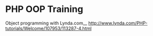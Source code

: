 PHP OOP Training
==============

Object programming with Lynda.com__
http://www.lynda.com/PHP-tutorials/Welcome/107953/113287-4.html